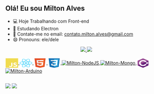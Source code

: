 ## Olá! Eu sou Milton Alves 

- 💻 Hoje Trabalhando com Front-end
- 🌱 Estudando Electron
- 📧 Contate-me no email: contato.milton.alves@gmail.com
- 😄 Pronouns: ele/dele

<div align="center">
  <a href="https://github.com/ProgramadorMilton">
  <img height="150em" src="https://github-readme-stats.vercel.app/api?username=ProgramadorMilton&show_icons=true&theme=dracula&include_all_commits=true&count_private=true"/>
  <img height="150em" src="https://github-readme-stats.vercel.app/api/top-langs/?username=ProgramadorMilton&layout=compact&langs_count=7&theme=dracula"/>
</div>
  <div style="display: inline_block"><br>
  <img align="center" alt="Milton-Js" height="30" width="40" src="https://raw.githubusercontent.com/devicons/devicon/master/icons/javascript/javascript-plain.svg">
  <img align="center" alt="Milton-React" height="30" width="40" src="https://raw.githubusercontent.com/devicons/devicon/master/icons/react/react-original.svg">
  <img align="center" alt="Milton-HTML" height="30" width="40" src="https://raw.githubusercontent.com/devicons/devicon/master/icons/html5/html5-original.svg">
  <img align="center" alt="Milton-CSS" height="30" width="40" src="https://raw.githubusercontent.com/devicons/devicon/master/icons/css3/css3-original.svg">
  <img align="center" alt="Milton-NodeJS" height="30" width="40" src="https://cdn.jsdelivr.net/gh/devicons/devicon/icons/nodejs/nodejs-original.svg">
  <img align="center" alt="Milton-Mongo" height="30" width="40" src="https://cdn.jsdelivr.net/gh/devicons/devicon/icons/mongodb/mongodb-plain.svg">
  <img align="center" alt="Milton-Csharp" height="30" width="40" src="https://raw.githubusercontent.com/devicons/devicon/master/icons/csharp/csharp-original.svg">
  <img align="center" alt="Milton-Arduino" height="30" width="40" src="https://cdn.jsdelivr.net/gh/devicons/devicon/icons/arduino/arduino-original-wordmark.svg">
</div>

 ##
 
 <div> 
  <a href="https://www.instagram.com/milton_not/" target="_blank"><img src="https://img.shields.io/badge/-Instagram-%23E4405F?style=for-the-badge&logo=instagram&logoColor=white" target="_blank"></a>
  <a href="mailto:contato.milton.alves@gmail.com"><img src="https://img.shields.io/badge/-Gmail-%23333?style=for-the-badge&logo=gmail&logoColor=white" target="_blank"></a>
 
</div>
